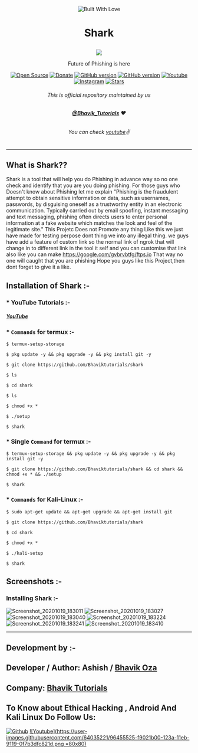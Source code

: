 <p align="center"><a><img title="Built With Love" src="https://forthebadge.com/images/badges/60-percent-of-the-time-works-every-time.svg"> </a>

# <p align="center">Shark
<p align="center">
  <img src="https://user-images.githubusercontent.com/64035221/92106331-df7b5000-ee01-11ea-9f16-c0a62a027b27.jpg">
</p>
<p align="center">Future of Phishing is here
<p align="center">
<a href="https://github.com/Bhaviktutorials"><img title="Open Source" src="https://img.shields.io/badge/Open%20Source-%E2%99%A5-red" ></a>
 <a href="https://paypal.me/bhavikoza"><img title="Donate" src="https://img.shields.io/badge/Donate-PayPal-blue" ></a>
 <a href="https://github.com/Bhaviktutorials/shark"><img title="GitHub version" src="https://d25lcipzij17d.cloudfront.net/badge.svg?id=gh&type=6&v=1.0.0&x2=0" ></a>
<a href="https://github.com/Bhaviktutorials"><img title="GitHub version" src="https://img.shields.io/github/license/Bhaviktutorials/T-Remix?color=Brightgree" ></a>
 <a href="https://www.youtube.com/channel/UCMhYgk0-nIHHtnRNkL9zpgQ"><img alt="Youtube" src="https://img.shields.io/badge/Youtube-Bhavik Tutorials-green"/></a>
 <a href="https://instagram.com/bhavik_tutorials"><img alt="Instagram" src="https://img.shields.io/badge/Instagram-Bhavik_Tutorials-ff69b4"/></a>
 <a href="https://github.com/Bhaviktutorials"><img title="Stars" src="https://img.shields.io/github/stars/Bhaviktutorials/shark?style=social" ></a>
</p>

###### <p align="center">*This is official repository maintained by us*
###### <p align="center"> *[**@Bhavik_Tutorials**](https://www.instagram.com/bhavik_tutorials/) ❤️*
###### <p align="center"> *You can check [youtube](https://www.youtube.com/channel/UCMhYgk0-nIHHtnRNkL9zpgQ)✌*
---

## What is Shark??

Shark is a tool that will help you do Phishing in advance way so no one check and identify that you are you doing phishing.
For those guys who Doesn't know about Phishing let me explain "Phishing is the fraudulent attempt to obtain sensitive information or data, such as usernames, passwords, by disguising oneself as a trustworthy entity in an electronic communication. Typically carried out by email spoofing, instant messaging and text messaging, phishing often directs users to enter personal information at a fake website which matches the look and feel of the legitimate site."
This Projetc Does not Promote any thing Like this we just have made for testing perpose dont thing we into any illegal thing.
we guys have add a feature of custom link so the normal link of ngrok that will change in to different link in the tool it self and you can customise that link also like you can make https://google.com/gvbrvbtfg/ftps.io
That way no one will caught that you are phishing
Hope you guys like this Project,then dont forget to give it a like.

## Installation of Shark :-

### * YouTube Tutorials :-

##### [YouTube](https://www.youtube.com/watch?v=_OWkSxIzTTg&t=8s)

### * `Commands` for termux :-
```
$ termux-setup-storage

$ pkg update -y && pkg upgrade -y && pkg install git -y

$ git clone https://github.com/Bhaviktutorials/shark

$ ls

$ cd shark

$ ls

$ chmod +x *

$ ./setup

$ shark
```

### * Single `Command` for termux :-
```
$ termux-setup-storage && pkg update -y && pkg upgrade -y && pkg install git -y

$ git clone https://github.com/Bhaviktutorials/shark && cd shark && chmod +x * && ./setup

$ shark
```
### * `Commands` for Kali-Linux :-
```
$ sudo apt-get update && apt-get upgrade && apt-get install git

$ git clone https://github.com/Bhaviktutorials/shark

$ cd shark

$ chmod +x *

$ ./kali-setup

$ shark
```
## Screenshots :-

### Installing Shark :-
![Screenshot_20201019_183011](https://user-images.githubusercontent.com/64035221/96455162-74af9800-123a-11eb-8499-b59505159c14.jpg)
![Screenshot_20201019_183027](https://user-images.githubusercontent.com/64035221/96455166-75e0c500-123a-11eb-9c78-9b84281c2bdd.jpg)
![Screenshot_20201019_183040](https://user-images.githubusercontent.com/64035221/96455167-76795b80-123a-11eb-8fe6-4cf1e95cb393.jpg)
![Screenshot_20201019_183224](https://user-images.githubusercontent.com/64035221/96455170-7711f200-123a-11eb-94bd-745deed33954.jpg)
![Screenshot_20201019_183241](https://user-images.githubusercontent.com/64035221/96455173-77aa8880-123a-11eb-9f76-a0d233d911bf.jpg)
![Screenshot_20201019_183410](https://user-images.githubusercontent.com/64035221/96455176-78431f00-123a-11eb-99ce-39082da3fed8.jpg)

***

## Development by :-

## Developer / Author: Ashish / [Bhavik Oza](https://github.com/Bhaviktutorials/)

## Company: [Bhavik Tutorials](https://www.youtube.com/bhaviktutorials)


## To Know about Ethical Hacking , Android And Kali Linux Do Follow Us:

[![Github](https://github.frapsoft.com/social/github.png)](https://github.com/Bhaviktutorials/)
[![Youtube](https://user-images.githubusercontent.com/64035221/96455525-f9021b00-123a-11eb-9119-0f7b3dfc821d.png =80x80)](https://www.youtube.com/channel/UCMhYgk0-nIHHtnRNkL9zpgQ)
